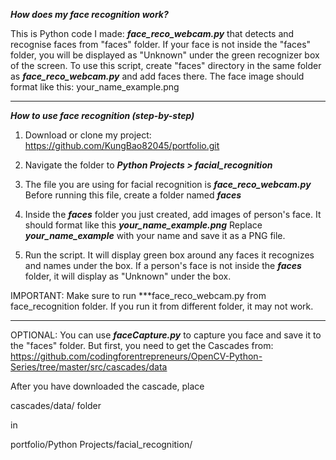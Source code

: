 ***How does my face recognition work?***

This is Python code I made: ***face_reco_webcam.py*** that detects and recognise faces from "faces" folder. If your face is not inside the "faces" folder, you will be displayed as "Unknown" under the green recognizer box of the screen. To use this script, create "faces" directory in the same folder as ***face_reco_webcam.py*** and add faces there. The face image should format like this: your_name_example.png


-----------------------------------------------------------------------------------------------------------------------------------------------------------
***How to use face recognition (step-by-step)***

1. Download or clone my project: https://github.com/KungBao82045/portfolio.git

2. Navigate the folder to ***Python Projects > facial_recognition***

3. The file you are using for facial recognition is ***face_reco_webcam.py***
   Before running this file, create a folder named ***faces***
   
4. Inside the ***faces*** folder you just created, add images of person's face. It should format like this ***your_name_example.png***
   Replace ***your_name_example*** with your name and save it as a PNG file.
   
5. Run the script. It will display green box around any faces it recognizes and names under the box. If a person's face is not inside the ***faces***        folder, it will display as "Unknown" under the box.

IMPORTANT: Make sure to run ***face_reco_webcam.py from face_recognition folder. If you run it from different folder, it may not work.


-----------------------------------------------------------------------------------------------------------------------------------------------------------

OPTIONAL: You can use ***faceCapture.py*** to capture you face and save it to the "faces" folder. But first, you need to get the Cascades from: https://github.com/codingforentrepreneurs/OpenCV-Python-Series/tree/master/src/cascades/data

After you have downloaded the cascade, place

cascades/data/ folder

in 

portfolio/Python Projects/facial_recognition/ 



